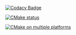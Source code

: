 

[![Codacy Badge](https://api.codacy.com/project/badge/Grade/0a13e4cdd7134f3db3f61cb37e6ba3e9)](https://app.codacy.com/gh/sbstndb/CICD?utm_source=github.com&utm_medium=referral&utm_content=sbstndb/CICD&utm_campaign=Badge_Grade)

[![CMake status](https://github.com/sbstndb/CICD/actions/workflows/cmake-single-platform.yml/badge.svg)](https://github.com/sbstndb/CICD/actions/workflows/cmake-single-platform.yml)

[![CMake on multiple platforms](https://github.com/sbstndb/CICD/actions/workflows/cmake-multi-platform.yml/badge.svg)](https://github.com/sbstndb/CICD/actions/workflows/cmake-multi-platform.yml)
